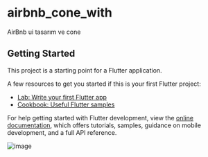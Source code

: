 # airbnb_cone_with

AirBnb ui tasarım ve cone

## Getting Started

This project is a starting point for a Flutter application.

A few resources to get you started if this is your first Flutter project:

- [Lab: Write your first Flutter app](https://docs.flutter.dev/get-started/codelab)
- [Cookbook: Useful Flutter samples](https://docs.flutter.dev/cookbook)

For help getting started with Flutter development, view the
[online documentation](https://docs.flutter.dev/), which offers tutorials,
samples, guidance on mobile development, and a full API reference.

![image](https://github.com/RFatihK/AirBnb-Clone/assets/105307052/b01cb591-b523-4a7b-a386-ab0e33f25e60)

